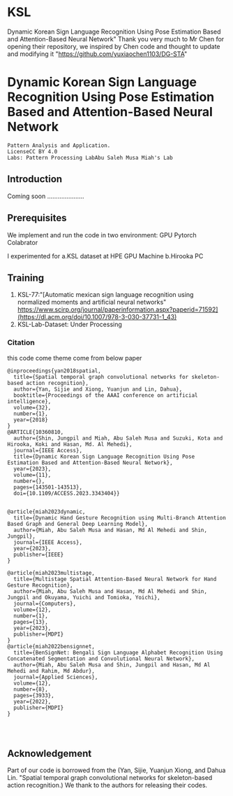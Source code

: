 # KSL
Dynamic Korean Sign Language Recognition Using Pose Estimation Based and Attention-Based Neural Network"
Thank you very much to  Mr Chen for opening their repository, we inspired by Chen code and thought to update and modifying it "https://github.com/yuxiaochen1103/DG-STA"
# Dynamic Korean Sign Language Recognition Using Pose Estimation Based and Attention-Based Neural Network
    Pattern Analysis and Application. 
    LicenseCC BY 4.0
    Labs: Pattern Processing LabAbu Saleh Musa Miah's Lab
## Introduction
Coming soon .....................

## Prerequisites
We implement and run the code in two environment:
GPU Pytorch
Colabrator

I experimented for 
a.KSL dataset at HPE GPU Machine
b.Hirooka PC



## Training
1. KSL-77:"[Automatic mexican sign language recognition using normalized moments and artificial neural networks" https://www.scirp.org/journal/paperinformation.aspx?paperid=71592](https://dl.acm.org/doi/10.1007/978-3-030-37731-1_43)
2. KSL-Lab-Dataset: Under Processing

### Citation
this code come theme come from below paper
```
@inproceedings{yan2018spatial,
  title={Spatial temporal graph convolutional networks for skeleton-based action recognition},
  author={Yan, Sijie and Xiong, Yuanjun and Lin, Dahua},
  booktitle={Proceedings of the AAAI conference on artificial intelligence},
  volume={32},
  number={1},
  year={2018}
}
@ARTICLE{10360810,
  author={Shin, Jungpil and Miah, Abu Saleh Musa and Suzuki, Kota and Hirooka, Koki and Hasan, Md. Al Mehedi},
  journal={IEEE Access}, 
  title={Dynamic Korean Sign Language Recognition Using Pose Estimation Based and Attention-Based Neural Network}, 
  year={2023},
  volume={11},
  number={},
  pages={143501-143513},
  doi={10.1109/ACCESS.2023.3343404}}


@article{miah2023dynamic,
  title={Dynamic Hand Gesture Recognition using Multi-Branch Attention Based Graph and General Deep Learning Model},
  author={Miah, Abu Saleh Musa and Hasan, Md Al Mehedi and Shin, Jungpil},
  journal={IEEE Access},
  year={2023},
  publisher={IEEE}
}

@article{miah2023multistage,
  title={Multistage Spatial Attention-Based Neural Network for Hand Gesture Recognition},
  author={Miah, Abu Saleh Musa and Hasan, Md Al Mehedi and Shin, Jungpil and Okuyama, Yuichi and Tomioka, Yoichi},
  journal={Computers},
  volume={12},
  number={1},
  pages={13},
  year={2023},
  publisher={MDPI}
}
@article{miah2022bensignnet,
  title={BenSignNet: Bengali Sign Language Alphabet Recognition Using Concatenated Segmentation and Convolutional Neural Network},
  author={Miah, Abu Saleh Musa and Shin, Jungpil and Hasan, Md Al Mehedi and Rahim, Md Abdur},
  journal={Applied Sciences},
  volume={12},
  number={8},
  pages={3933},
  year={2022},
  publisher={MDPI}
}




```
## Acknowledgement

Part of our code is borrowed from the (Yan, Sijie, Yuanjun Xiong, and Dahua Lin. "Spatial temporal graph convolutional networks for skeleton-based action recognition.) We thank to the authors for releasing their codes.
